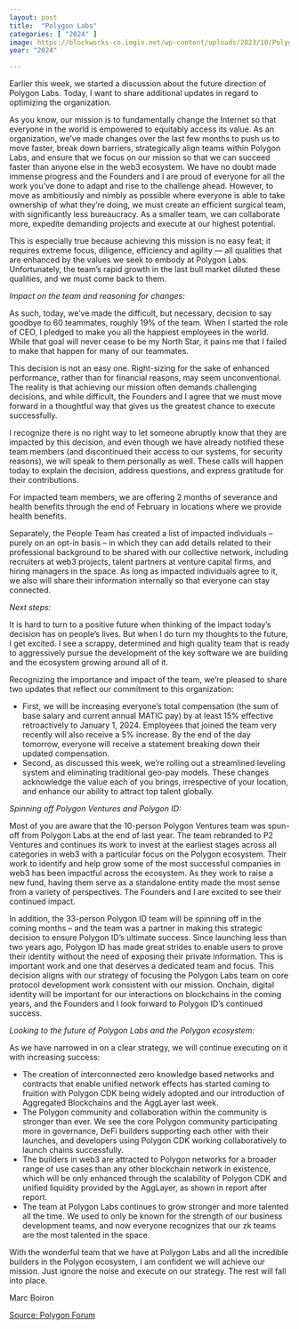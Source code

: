 ```yaml
---
layout: post
title:  "Polygon Labs"
categories: [ "2024" ]
image: https://blockworks-co.imgix.net/wp-content/uploads/2023/10/Polygon-phone.jpg
year: "2024"

---
```

Earlier this week, we started a discussion about the future direction of Polygon Labs. Today, I want to share additional updates in regard to optimizing the organization.

As you know, our mission is to fundamentally change the Internet so that everyone in the world is empowered to equitably access its value. As an organization, we’ve made changes over the last few months to push us to move faster, break down barriers, strategically align teams within Polygon Labs, and ensure that we focus on our mission so that we can succeed faster than anyone else in the web3 ecosystem. We have no doubt made immense progress and the Founders and I are proud of everyone for all the work you’ve done to adapt and rise to the challenge ahead. However, to move as ambitiously and nimbly as possible where everyone is able to take ownership of what they’re doing, we must create an efficient surgical team, with significantly less bureaucracy. As a smaller team, we can collaborate more, expedite demanding projects and execute at our highest potential.

This is especially true because achieving this mission is no easy feat; it requires extreme focus, diligence, efficiency and agility — all qualities that are enhanced by the values we seek to embody at Polygon Labs. Unfortunately, the team’s rapid growth in the last bull market diluted these qualities, and we must come back to them.

*Impact on the team and reasoning for changes:*

As such, today, we’ve made the difficult, but necessary, decision to say goodbye to 60 teammates, roughly 19% of the team. When I started the role of CEO, I pledged to make you all the happiest employees in the world. While that goal will never cease to be my North Star, it pains me that I failed to make that happen for many of our teammates.

This decision is not an easy one. Right-sizing for the sake of enhanced performance, rather than for financial reasons, may seem unconventional. The reality is that achieving our mission often demands challenging decisions, and while difficult, the Founders and I agree that we must move forward in a thoughtful way that gives us the greatest chance to execute successfully.

I recognize there is no right way to let someone abruptly know that they are impacted by this decision, and even though we have already notified these team members (and discontinued their access to our systems, for security reasons), we will speak to them personally as well. These calls will happen today to explain the decision, address questions, and express gratitude for their contributions.

For impacted team members, we are offering 2 months of severance and health benefits through the end of February in locations where we provide health benefits.

Separately, the People Team has created a list of impacted individuals – purely on an opt-in basis – in which they can add details related to their professional background to be shared with our collective network, including recruiters at web3 projects, talent partners at venture capital firms, and hiring managers in the space. As long as impacted individuals agree to it, we also will share their information internally so that everyone can stay connected.

*Next steps:*

It is hard to turn to a positive future when thinking of the impact today’s decision has on people’s lives. But when I do turn my thoughts to the future, I get excited. I see a scrappy, determined and high quality team that is ready to aggressively pursue the development of the key software we are building and the ecosystem growing around all of it.

Recognizing the importance and impact of the team, we’re pleased to share two updates that reflect our commitment to this organization:

- First, we will be increasing everyone’s total compensation (the sum of base salary and current annual MATIC pay) by at least 15% effective retroactively to January 1, 2024. Employees that joined the team very recently will also receive a 5% increase. By the end of the day tomorrow, everyone will receive a statement breaking down their updated compensation.
- Second, as discussed this week, we’re rolling out a streamlined leveling system and eliminating traditional geo-pay models. These changes acknowledge the value each of you brings, irrespective of your location, and enhance our ability to attract top talent globally.

*Spinning off Polygon Ventures and Polygon ID:*

Most of you are aware that the 10-person Polygon Ventures team was spun-off from Polygon Labs at the end of last year. The team rebranded to P2 Ventures and continues its work to invest at the earliest stages across all categories in web3 with a particular focus on the Polygon ecosystem. Their work to identify and help grow some of the most successful companies in web3 has been impactful across the ecosystem. As they work to raise a new fund, having them serve as a standalone entity made the most sense from a variety of perspectives. The Founders and I are excited to see their continued impact.

In addition, the 33-person Polygon ID team will be spinning off in the coming months – and the team was a partner in making this strategic decision to ensure Polygon ID’s ultimate success. Since launching less than two years ago, Polygon ID has made great strides to enable users to prove their identity without the need of exposing their private information. This is important work and one that deserves a dedicated team and focus. This decision aligns with our strategy of focusing the Polygon Labs team on core protocol development work consistent with our mission. Onchain, digital identity will be important for our interactions on blockchains in the coming years, and the Founders and I look forward to Polygon ID’s continued success.

*Looking to the future of Polygon Labs and the Polygon ecosystem:*

As we have narrowed in on a clear strategy, we will continue executing on it with increasing success:

- The creation of interconnected zero knowledge based networks and contracts that enable unified network effects has started coming to fruition with Polygon CDK being widely adopted and our introduction of Aggregated Blockchains and the AggLayer last week.
- The Polygon community and collaboration within the community is stronger than ever. We see the core Polygon community participating more in governance, DeFi builders supporting each other with their launches, and developers using Polygon CDK working collaboratively to launch chains successfully.
- The builders in web3 are attracted to Polygon networks for a broader range of use cases than any other blockchain network in existence, which will be only enhanced through the scalability of Polygon CDK and unified liquidity provided by the AggLayer, as shown in report after report.
- The team at Polygon Labs continues to grow stronger and more talented all the time. We used to only be known for the strength of our business development teams, and now everyone recognizes that our zk teams are the most talented in the space.

With the wonderful team that we have at Polygon Labs and all the incredible builders in the Polygon ecosystem, I am confident we will achieve our mission. Just ignore the noise and execute on our strategy. The rest will fall into place.

Marc Boiron

[Source: Polygon Forum](https://forum.polygon.technology/t/an-update-on-polygon-labs-polygon-ventures-and-polygon-id/13507?u=marcboiron)
